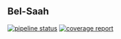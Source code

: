 ## Bel-Saah

[![pipeline status](https://gitlab.com/secmohammed/belsaa-backend/badges/master/pipeline.svg)](https://gitlab.com/secmohammed/belsaa-backend/-/commits/master)
[![coverage report](https://gitlab.com/secmohammed/belsaa-backend/badges/master/coverage.svg)](https://gitlab.com/secmohammed/belsaa-backend/-/commits/master)

